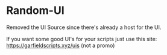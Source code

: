 # Random-UI
Removed the UI Source since there's already a host for the UI.

If you want some good UI's for your scripts just use this site: https://garfieldscripts.xyz/uis
(not a promo)
